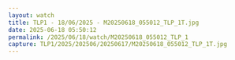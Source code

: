 ```yaml
---
layout: watch
title: TLP1 - 18/06/2025 - M20250618_055012_TLP_1T.jpg
date: 2025-06-18 05:50:12
permalink: /2025/06/18/watch/M20250618_055012_TLP_1
capture: TLP1/2025/202506/20250617/M20250618_055012_TLP_1T.jpg
---
```

